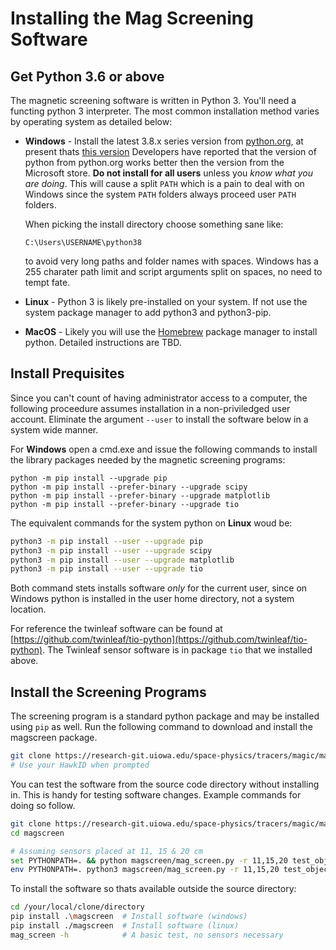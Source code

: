 # Installing the Mag Screening Software

## Get Python 3.6 or above

The magnetic screening software is written in Python 3.  You'll need a functing python 3 interpreter.  The most common installation method varies by operating system as detailed below:

* **Windows** - Install the latest 3.8.x series version from [python.org](https://python.org),
  at present thats [this version](https://www.python.org/ftp/python/3.8.10/python-3.8.10-amd64.exe)
  Developers have reported that the version of python from python.org works better then
  the version from the Microsoft store.  **Do not install for all users** unless
  you *know what you are doing*.  This will cause a split `PATH` which is a pain to deal
  with on Windows since the system `PATH` folders always proceed user `PATH` folders.

  When picking the install directory choose something sane like:
  ```batch
  C:\Users\USERNAME\python38
  ```
  to avoid very long paths and folder names with spaces.  Windows has a 255 charater path
  limit and script arguments split on spaces, no need to tempt fate.

* **Linux** - Python 3 is likely pre-installed on your system.  If not use the system package
  manager to add python3 and python3-pip.

* **MacOS** - Likely you will use the [Homebrew](https://brew.sh/) package manager to
  install python.  Detailed instructions are TBD.

## Install Prequisites

Since you can't count of having administrator access to a computer, the following
proceedure assumes installation in a non-priviledged user account.  Eliminate the
argument `--user` to install the software below in a system wide manner.

For **Windows** open a cmd.exe and issue the following commands to install
the library packages needed by the magnetic screening programs:
```batch
python -m pip install --upgrade pip
python -m pip install --prefer-binary --upgrade scipy
python -m pip install --prefer-binary --upgrade matplotlib
python -m pip install --prefer-binary --upgrade tio
```

The equivalent commands for the system python on **Linux** woud be:
```bash
python3 -m pip install --user --upgrade pip
python3 -m pip install --user --upgrade scipy
python3 -m pip install --user --upgrade matplotlib
python3 -m pip install --user --upgrade tio
```
Both command stets installs software *only* for the current user, since on  
Windows python is installed in the user home directory, not a system location.

For reference the twinleaf software can be found at [https://github.com/twinleaf/tio-python](https://github.com/twinleaf/tio-python). The Twinleaf sensor software is in package `tio` 
that we installed above.

## Install the Screening Programs

The screening program is a standard python package and may be installed using
`pip` as well.  Run the following command to download and install the magscreen
package.
```bash
git clone https://research-git.uiowa.edu/space-physics/tracers/magic/magscreen  # Get software
# Use your HawkID when prompted
```
You can test the software from the source code directory without installing in.
This is handy for testing software changes. Example commands for doing so follow.
```bash
git clone https://research-git.uiowa.edu/space-physics/tracers/magic/magscreen   # Get software
cd magscreen                                                           # Go to source directory

# Assuming sensors placed at 11, 15 & 20 cm
set PYTHONPATH=. && python magscreen/mag_screen.py -r 11,15,20 test_object  # Windows
env PYTHONPATH=. python3 magscreen/mag_screen.py -r 11,15,20 test_object    # Linux/MacOS
```

To install the software so thats available outside the source directory:
```bash
cd /your/local/clone/directory
pip install .\magscreen  # Install software (windows)
pip install ./magscreen  # Install software (linux)
mag_screen -h            # A basic test, no sensors necessary
```


